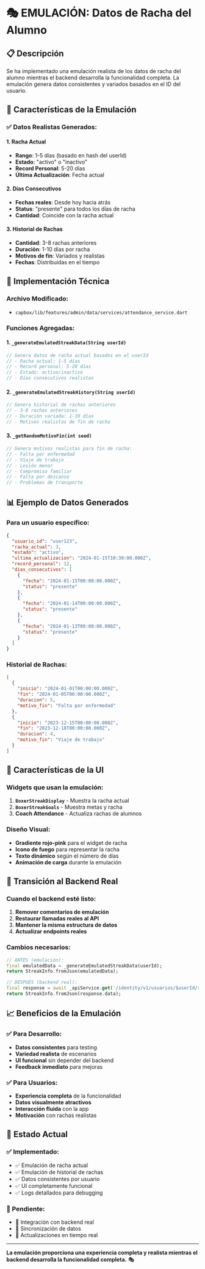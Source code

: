 # 🎭 EMULACIÓN: Datos de Racha del Alumno

## 📋 **Descripción**

Se ha implementado una emulación realista de los datos de racha del alumno mientras el backend desarrolla la funcionalidad completa. La emulación genera datos consistentes y variados basados en el ID del usuario.

## 🎯 **Características de la Emulación**

### **✅ Datos Realistas Generados:**

#### **1. Racha Actual**
- **Rango**: 1-5 días (basado en hash del userId)
- **Estado**: "activo" o "inactivo"
- **Record Personal**: 5-20 días
- **Última Actualización**: Fecha actual

#### **2. Días Consecutivos**
- **Fechas reales**: Desde hoy hacia atrás
- **Status**: "presente" para todos los días de racha
- **Cantidad**: Coincide con la racha actual

#### **3. Historial de Rachas**
- **Cantidad**: 3-8 rachas anteriores
- **Duración**: 1-10 días por racha
- **Motivos de fin**: Variados y realistas
- **Fechas**: Distribuidas en el tiempo

## 🔧 **Implementación Técnica**

### **Archivo Modificado:**
- `capbox/lib/features/admin/data/services/attendance_service.dart`

### **Funciones Agregadas:**

#### **1. `_generateEmulatedStreakData(String userId)`**
```dart
// Genera datos de racha actual basados en el userId
// - Racha actual: 1-5 días
// - Record personal: 5-20 días
// - Estado: activo/inactivo
// - Días consecutivos realistas
```

#### **2. `_generateEmulatedStreakHistory(String userId)`**
```dart
// Genera historial de rachas anteriores
// - 3-8 rachas anteriores
// - Duración variada: 1-10 días
// - Motivos realistas de fin de racha
```

#### **3. `_getRandomMotivoFin(int seed)`**
```dart
// Genera motivos realistas para fin de racha:
// - Falta por enfermedad
// - Viaje de trabajo
// - Lesión menor
// - Compromiso familiar
// - Falta por descanso
// - Problemas de transporte
```

## 📊 **Ejemplo de Datos Generados**

### **Para un usuario específico:**
```json
{
  "usuario_id": "user123",
  "racha_actual": 3,
  "estado": "activo",
  "ultima_actualizacion": "2024-01-15T10:30:00.000Z",
  "record_personal": 12,
  "dias_consecutivos": [
    {
      "fecha": "2024-01-15T00:00:00.000Z",
      "status": "presente"
    },
    {
      "fecha": "2024-01-14T00:00:00.000Z", 
      "status": "presente"
    },
    {
      "fecha": "2024-01-13T00:00:00.000Z",
      "status": "presente"
    }
  ]
}
```

### **Historial de Rachas:**
```json
[
  {
    "inicio": "2024-01-01T00:00:00.000Z",
    "fin": "2024-01-05T00:00:00.000Z",
    "duracion": 5,
    "motivo_fin": "Falta por enfermedad"
  },
  {
    "inicio": "2023-12-15T00:00:00.000Z",
    "fin": "2023-12-18T00:00:00.000Z", 
    "duracion": 4,
    "motivo_fin": "Viaje de trabajo"
  }
]
```

## 🎨 **Características de la UI**

### **Widgets que usan la emulación:**
1. **`BoxerStreakDisplay`** - Muestra la racha actual
2. **`BoxerStreakGoals`** - Muestra metas y racha
3. **Coach Attendance** - Actualiza rachas de alumnos

### **Diseño Visual:**
- **Gradiente rojo-pink** para el widget de racha
- **Icono de fuego** para representar la racha
- **Texto dinámico** según el número de días
- **Animación de carga** durante la emulación

## 🔄 **Transición al Backend Real**

### **Cuando el backend esté listo:**

1. **Remover comentarios de emulación**
2. **Restaurar llamadas reales al API**
3. **Mantener la misma estructura de datos**
4. **Actualizar endpoints reales**

### **Cambios necesarios:**
```dart
// ANTES (emulación):
final emulatedData = _generateEmulatedStreakData(userId);
return StreakInfo.fromJson(emulatedData);

// DESPUÉS (backend real):
final response = await _apiService.get('/identity/v1/usuarios/$userId/racha');
return StreakInfo.fromJson(response.data);
```

## 📈 **Beneficios de la Emulación**

### **✅ Para Desarrollo:**
- **Datos consistentes** para testing
- **Variedad realista** de escenarios
- **UI funcional** sin depender del backend
- **Feedback inmediato** para mejoras

### **✅ Para Usuarios:**
- **Experiencia completa** de la funcionalidad
- **Datos visualmente atractivos**
- **Interacción fluida** con la app
- **Motivación** con rachas realistas

## 🚀 **Estado Actual**

### **✅ Implementado:**
- ✅ Emulación de racha actual
- ✅ Emulación de historial de rachas
- ✅ Datos consistentes por usuario
- ✅ UI completamente funcional
- ✅ Logs detallados para debugging

### **🔄 Pendiente:**
- 🔄 Integración con backend real
- 🔄 Sincronización de datos
- 🔄 Actualizaciones en tiempo real

---

**La emulación proporciona una experiencia completa y realista mientras el backend desarrolla la funcionalidad completa.** 🎭 